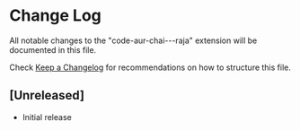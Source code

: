 # Change Log

All notable changes to the "code-aur-chai---raja" extension will be documented in this file.

Check [Keep a Changelog](http://keepachangelog.com/) for recommendations on how to structure this file.

## [Unreleased]

- Initial release

